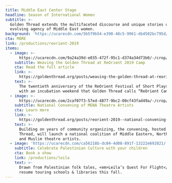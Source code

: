 ```yaml
---
title: Middle East Center Stage
headline: Season of International Women
subtitle: >-
  Golden Thread extends the multifaceted discourse and unique stories of the
  evolving agency of Middle East women.
background: 'https://ucarecdn.com/5b5f9b54-e398-48c5-9961-db4502bc795d/'
cta: MORE
link: /productions/reorient-2019
items:
  - image: >-
      https://ucarecdn.com/9a24a39d-e035-472f-95c1-d374a34d73b0/-/crop/3500x2402/0,220/-/preview/
    subtitle: Weaving the Golden Thread at ReOrient 2019 Camp
    cta: Read the full article
    link: >-
      https://goldenthread.org/posts/weaving-the-golden-thread-at-reorient-2019-camp/
    text: >-
      The twentieth anniversary of the ReOrient Festival of Short Plays began
      with an incubation weekend that Golden Thread calls “ReOrient Camp.”
  - image: >-
      https://ucarecdn.com/2caf07f3-57ed-4877-9bc2-00cf43fad49a/-/crop/591x304/0,91/-/preview/
    subtitle: National Convening of MENA Theatre Artists
    cta: Learn more
    link: >-
      https://goldenthread.org/posts/reorient-2019--national-convening-of-mena-theatre-artists/
    text: >-
      Building on years of community organizing, the convening, hosted by Golden
      Thread, will launch a national coalition of Middle Eastern, North African
      and Muslim theatre artists.
  - image: 'https://ucarecdn.com/ca56218b-dc04-4d08-891f-13222e692821/'
    subtitle: Celebrate Palestinian Culture with your children
    cta: Book a show
    link: /productions/leila
    text: >-
      Drawn from Palestinian folk tales, <em>Leila’s Quest For Flight</em> will
      resume touring schools & libraries this fall.
---
```


